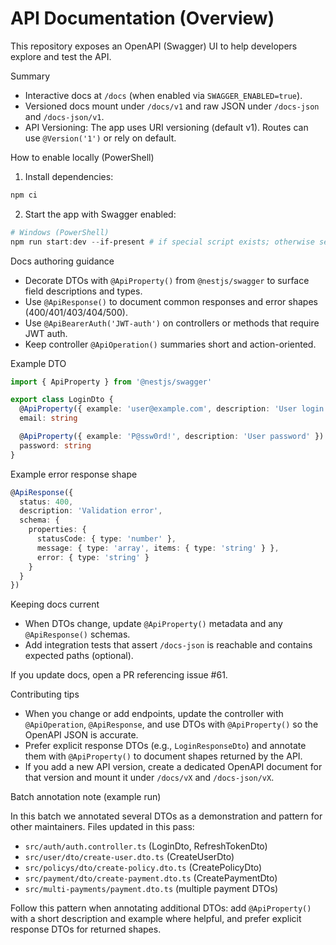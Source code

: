 # API Documentation (Overview)

This repository exposes an OpenAPI (Swagger) UI to help developers explore and test the API.

Summary
- Interactive docs at `/docs` (when enabled via `SWAGGER_ENABLED=true`).
- Versioned docs mount under `/docs/v1` and raw JSON under `/docs-json` and `/docs-json/v1`.
- API Versioning: The app uses URI versioning (default v1). Routes can use `@Version('1')` or rely on default.

How to enable locally (PowerShell)

1. Install dependencies:

```powershell
npm ci
```

2. Start the app with Swagger enabled:

```powershell
# Windows (PowerShell)
npm run start:dev --if-present # if special script exists; otherwise set env and start
```

Docs authoring guidance

- Decorate DTOs with `@ApiProperty()` from `@nestjs/swagger` to surface field descriptions and types.
- Use `@ApiResponse()` to document common responses and error shapes (400/401/403/404/500).
- Use `@ApiBearerAuth('JWT-auth')` on controllers or methods that require JWT auth.
- Keep controller `@ApiOperation()` summaries short and action-oriented.

Example DTO

```ts
import { ApiProperty } from '@nestjs/swagger'

export class LoginDto {
  @ApiProperty({ example: 'user@example.com', description: 'User login email' })
  email: string

  @ApiProperty({ example: 'P@ssw0rd!', description: 'User password' })
  password: string
}
```

Example error response shape

```ts
@ApiResponse({
  status: 400,
  description: 'Validation error',
  schema: {
    properties: {
      statusCode: { type: 'number' },
      message: { type: 'array', items: { type: 'string' } },
      error: { type: 'string' }
    }
  }
})
```

Keeping docs current

- When DTOs change, update `@ApiProperty()` metadata and any `@ApiResponse()` schemas.
- Add integration tests that assert `/docs-json` is reachable and contains expected paths (optional).

If you update docs, open a PR referencing issue #61.

Contributing tips

- When you change or add endpoints, update the controller with `@ApiOperation`, `@ApiResponse`, and use DTOs with `@ApiProperty()` so the OpenAPI JSON is accurate.
- Prefer explicit response DTOs (e.g., `LoginResponseDto`) and annotate them with `@ApiProperty()` to document shapes returned by the API.
- If you add a new API version, create a dedicated OpenAPI document for that version and mount it under `/docs/vX` and `/docs-json/vX`.

Batch annotation note (example run)

In this batch we annotated several DTOs as a demonstration and pattern for other maintainers. Files updated in this pass:

- `src/auth/auth.controller.ts` (LoginDto, RefreshTokenDto)
- `src/user/dto/create-user.dto.ts` (CreateUserDto)
- `src/policys/dto/create-policy.dto.ts` (CreatePolicyDto)
- `src/payment/dto/create-payment.dto.ts` (CreatePaymentDto)
- `src/multi-payments/payment.dto.ts` (multiple payment DTOs)

Follow this pattern when annotating additional DTOs: add `@ApiProperty()` with a short description and example where helpful, and prefer explicit response DTOs for returned shapes.
